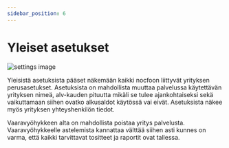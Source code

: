 ```yaml
---
sidebar_position: 6
---
```


# Yleiset asetukset

![settings image](/img/docs/settings.PNG 'Settings image')

Yleisistä asetuksista pääset näkemään kaikki nocfoon liittyvät yrityksen perusasetukset. Asetuksista on mahdollista muuttaa palvelussa käytettävän yrityksen nimeä, 
alv-kauden pituutta mikäli se tulee ajankohtaiseksi sekä vaikuttamaan siihen ovatko alkusaldot käytössä vai eivät. Asetuksista näkee myös yrityksen yhteyshenkilön tiedot. 

Vaaravyöhykkeen alta on mahdollista poistaa yritys palvelusta. Vaaravyöhykkeelle astelemista kannattaa välttää siihen asti kunnes on varma, että kaikki tarvittavat tositteet ja
raportit ovat tallessa.  
